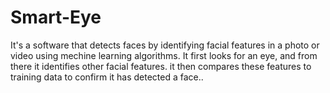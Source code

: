 # Smart-Eye
It's a software that detects faces by identifying facial features in a photo or video using mechine learning algorithms. It first looks for an eye, and from there it identifies other facial features. it then compares these features to training data to confirm it has detected a face.. 

